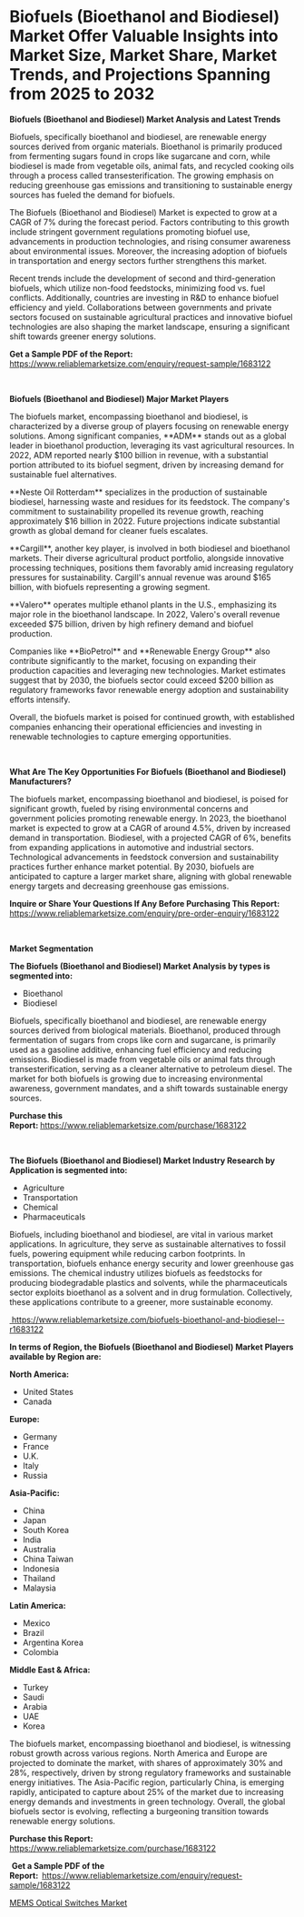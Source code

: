 <p><h1>Biofuels (Bioethanol and Biodiesel) Market Offer Valuable Insights into Market Size, Market Share, Market Trends, and Projections Spanning from 2025 to 2032</h1></p><p><strong>Biofuels (Bioethanol and Biodiesel) Market Analysis and Latest Trends</strong></p>
<p><p>Biofuels, specifically bioethanol and biodiesel, are renewable energy sources derived from organic materials. Bioethanol is primarily produced from fermenting sugars found in crops like sugarcane and corn, while biodiesel is made from vegetable oils, animal fats, and recycled cooking oils through a process called transesterification. The growing emphasis on reducing greenhouse gas emissions and transitioning to sustainable energy sources has fueled the demand for biofuels.</p><p>The Biofuels (Bioethanol and Biodiesel) Market is expected to grow at a CAGR of 7% during the forecast period. Factors contributing to this growth include stringent government regulations promoting biofuel use, advancements in production technologies, and rising consumer awareness about environmental issues. Moreover, the increasing adoption of biofuels in transportation and energy sectors further strengthens this market.</p><p>Recent trends include the development of second and third-generation biofuels, which utilize non-food feedstocks, minimizing food vs. fuel conflicts. Additionally, countries are investing in R&D to enhance biofuel efficiency and yield. Collaborations between governments and private sectors focused on sustainable agricultural practices and innovative biofuel technologies are also shaping the market landscape, ensuring a significant shift towards greener energy solutions.</p></p>
<p><strong>Get a Sample PDF of the Report:&nbsp;</strong> <a href="https://www.reliablemarketsize.com/enquiry/request-sample/1683122?utm_campaign=3248&utm_medium=2&utm_source=Github&utm_content=ia&utm_term=26032025&utm_id=biofuels-bioethanol-and-biodiesel">https://www.reliablemarketsize.com/enquiry/request-sample/1683122</a></p>
<p>&nbsp;</p>
<p><strong>Biofuels (Bioethanol and Biodiesel) Major Market Players</strong></p>
<p><p>The biofuels market, encompassing bioethanol and biodiesel, is characterized by a diverse group of players focusing on renewable energy solutions. Among significant companies, **ADM** stands out as a global leader in bioethanol production, leveraging its vast agricultural resources. In 2022, ADM reported nearly $100 billion in revenue, with a substantial portion attributed to its biofuel segment, driven by increasing demand for sustainable fuel alternatives.</p><p>**Neste Oil Rotterdam** specializes in the production of sustainable biodiesel, harnessing waste and residues for its feedstock. The company's commitment to sustainability propelled its revenue growth, reaching approximately $16 billion in 2022. Future projections indicate substantial growth as global demand for cleaner fuels escalates.</p><p>**Cargill**, another key player, is involved in both biodiesel and bioethanol markets. Their diverse agricultural product portfolio, alongside innovative processing techniques, positions them favorably amid increasing regulatory pressures for sustainability. Cargill's annual revenue was around $165 billion, with biofuels representing a growing segment.</p><p>**Valero** operates multiple ethanol plants in the U.S., emphasizing its major role in the bioethanol landscape. In 2022, Valero's overall revenue exceeded $75 billion, driven by high refinery demand and biofuel production.</p><p>Companies like **BioPetrol** and **Renewable Energy Group** also contribute significantly to the market, focusing on expanding their production capacities and leveraging new technologies. Market estimates suggest that by 2030, the biofuels sector could exceed $200 billion as regulatory frameworks favor renewable energy adoption and sustainability efforts intensify.</p><p>Overall, the biofuels market is poised for continued growth, with established companies enhancing their operational efficiencies and investing in renewable technologies to capture emerging opportunities.</p></p>
<p>&nbsp;</p>
<p><strong>What Are The Key Opportunities For Biofuels (Bioethanol and Biodiesel) Manufacturers?</strong></p>
<p><p>The biofuels market, encompassing bioethanol and biodiesel, is poised for significant growth, fueled by rising environmental concerns and government policies promoting renewable energy. In 2023, the bioethanol market is expected to grow at a CAGR of around 4.5%, driven by increased demand in transportation. Biodiesel, with a projected CAGR of 6%, benefits from expanding applications in automotive and industrial sectors. Technological advancements in feedstock conversion and sustainability practices further enhance market potential. By 2030, biofuels are anticipated to capture a larger market share, aligning with global renewable energy targets and decreasing greenhouse gas emissions.</p></p>
<p><strong>Inquire or Share Your Questions If Any Before Purchasing This Report:</strong> <a href="https://www.reliablemarketsize.com/enquiry/pre-order-enquiry/1683122?utm_campaign=3248&utm_medium=2&utm_source=Github&utm_content=ia&utm_term=26032025&utm_id=biofuels-bioethanol-and-biodiesel">https://www.reliablemarketsize.com/enquiry/pre-order-enquiry/1683122</a></p>
<p>&nbsp;</p>
<p><strong>Market Segmentation</strong></p>
<p><strong>The Biofuels (Bioethanol and Biodiesel) Market Analysis by types is segmented into:</strong></p>
<p><ul><li>Bioethanol</li><li>Biodiesel</li></ul></p>
<p><p>Biofuels, specifically bioethanol and biodiesel, are renewable energy sources derived from biological materials. Bioethanol, produced through fermentation of sugars from crops like corn and sugarcane, is primarily used as a gasoline additive, enhancing fuel efficiency and reducing emissions. Biodiesel is made from vegetable oils or animal fats through transesterification, serving as a cleaner alternative to petroleum diesel. The market for both biofuels is growing due to increasing environmental awareness, government mandates, and a shift towards sustainable energy sources.</p></p>
<p><strong>Purchase this Report:&nbsp;</strong><a href="https://www.reliablemarketsize.com/purchase/1683122?utm_campaign=3248&utm_medium=2&utm_source=Github&utm_content=ia&utm_term=26032025&utm_id=biofuels-bioethanol-and-biodiesel">https://www.reliablemarketsize.com/purchase/1683122</a></p>
<p>&nbsp;</p>
<p><strong>The Biofuels (Bioethanol and Biodiesel) Market Industry Research by Application is segmented into:</strong></p>
<p><ul><li>Agriculture</li><li>Transportation</li><li>Chemical</li><li>Pharmaceuticals</li></ul></p>
<p><p>Biofuels, including bioethanol and biodiesel, are vital in various market applications. In agriculture, they serve as sustainable alternatives to fossil fuels, powering equipment while reducing carbon footprints. In transportation, biofuels enhance energy security and lower greenhouse gas emissions. The chemical industry utilizes biofuels as feedstocks for producing biodegradable plastics and solvents, while the pharmaceuticals sector exploits bioethanol as a solvent and in drug formulation. Collectively, these applications contribute to a greener, more sustainable economy.</p></p>
<p><a href="https://www.reliablemarketsize.com/biofuels-bioethanol-and-biodiesel--r1683122?utm_campaign=3248&utm_medium=2&utm_source=Github&utm_content=ia&utm_term=26032025&utm_id=biofuels-bioethanol-and-biodiesel">&nbsp;https://www.reliablemarketsize.com/biofuels-bioethanol-and-biodiesel--r1683122</a></p>
<p><strong>In terms of Region, the Biofuels (Bioethanol and Biodiesel) Market Players available by Region are:</strong></p>
<p>
    <p> <strong> North America: </strong>
        <ul>
            <li>United States</li>
            <li>Canada</li>
        </ul>
        </p> 
    <p> <strong> Europe: </strong>
        <ul>
            <li>Germany</li>
            <li>France</li>
            <li>U.K.</li>
            <li>Italy</li>
            <li>Russia</li>
        </ul>
        </p> 
    <p> <strong> Asia-Pacific: </strong>
        <ul>
            <li>China</li>
            <li>Japan</li>
            <li>South Korea</li>
            <li>India</li>
            <li>Australia</li>
            <li>China Taiwan</li>
            <li>Indonesia</li>
            <li>Thailand</li>
            <li>Malaysia</li>
        </ul>
        </p> 
    <p> <strong> Latin America: </strong>
        <ul>
            <li>Mexico</li>
            <li>Brazil</li>
            <li>Argentina Korea</li>
            <li>Colombia</li>
        </ul>
        </p> 
    <p> <strong> Middle East & Africa: </strong>
        <ul>
            <li>Turkey</li>
            <li>Saudi</li>
            <li>Arabia</li>
            <li>UAE</li>
            <li>Korea</li>
        </ul>
    </p>
    </p>
<p><p>The biofuels market, encompassing bioethanol and biodiesel, is witnessing robust growth across various regions. North America and Europe are projected to dominate the market, with shares of approximately 30% and 28%, respectively, driven by strong regulatory frameworks and sustainable energy initiatives. The Asia-Pacific region, particularly China, is emerging rapidly, anticipated to capture about 25% of the market due to increasing energy demands and investments in green technology. Overall, the global biofuels sector is evolving, reflecting a burgeoning transition towards renewable energy solutions.</p></p>
<p><strong>Purchase this Report: </strong><a href="https://www.reliablemarketsize.com/purchase/1683122?utm_campaign=3248&utm_medium=2&utm_source=Github&utm_content=ia&utm_term=26032025&utm_id=biofuels-bioethanol-and-biodiesel">https://www.reliablemarketsize.com/purchase/1683122</a></p>
<p>&nbsp;<strong>Get a Sample PDF of the Report:&nbsp;&nbsp;</strong><a href="https://www.reliablemarketsize.com/enquiry/request-sample/1683122?utm_campaign=3248&utm_medium=2&utm_source=Github&utm_content=ia&utm_term=26032025&utm_id=biofuels-bioethanol-and-biodiesel">https://www.reliablemarketsize.com/enquiry/request-sample/1683122</a></p>
<p><strong></strong></p>
<p><p><a href="https://github.com/shamstirroc7/Market-Research-Report-List-1/blob/main/mems-optical-switches-market.md?utm_campaign=3248&utm_medium=2&utm_source=Github&utm_content=ia&utm_term=26032025&utm_id=biofuels-bioethanol-and-biodiesel">MEMS Optical Switches Market</a></p></p>